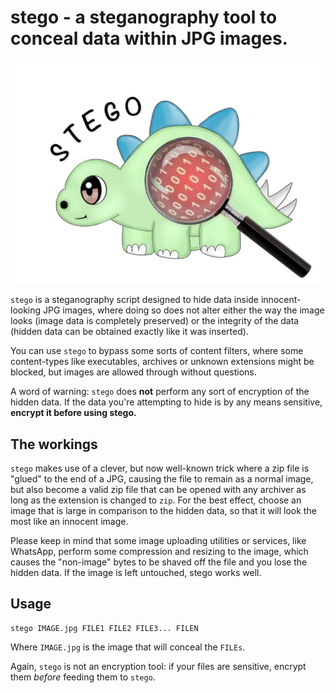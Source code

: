 # stego - a steganography tool to conceal data within JPG images.

![stego logo - the friendly stegosaurus](https://raw.githubusercontent.com/kzimmermann/stego/main/stego_logo.png)

`stego` is a steganography script designed to hide data inside innocent-looking JPG images, where doing so does not alter either the way the image looks (image data is completely preserved) or the integrity of the data (hidden data can be obtained exactly like it was inserted).

You can use `stego` to bypass some sorts of content filters, where some content-types like executables, archives or unknown extensions might be blocked, but images are allowed through without questions.

A word of warning: `stego` does **not** perform any sort of encryption of the hidden data. If the data you're attempting to hide is by any means sensitive, **encrypt it before using stego.**

## The workings

`stego` makes use of a clever, but now well-known trick where a zip file is "glued" to the end of a JPG, causing the file to remain as a normal image, but also become a valid zip file that can be opened with any archiver as long as the extension is changed to `zip`. For the best effect, choose an image that is large in comparison to the hidden data, so that it will look the most like an innocent image.

Please keep in mind that some image uploading utilities or services, like WhatsApp, perform some compression and resizing to the image, which causes the "non-image" bytes to be shaved off the file and you lose the hidden data. If the image is left untouched, stego works well.

## Usage

    stego IMAGE.jpg FILE1 FILE2 FILE3... FILEN

Where `IMAGE.jpg` is the image that will conceal the `FILEs`.

Again, `stego` is not an encryption tool: if your files are sensitive, encrypt them *before* feeding them to `stego`.
